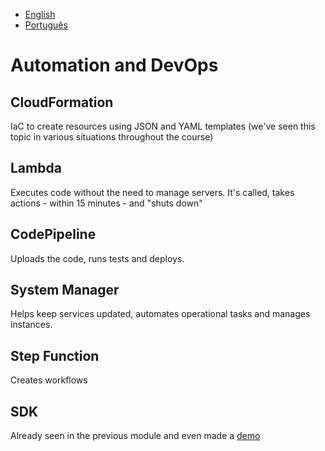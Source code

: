 - [English](module11.md)
- [Português](module11.pt.md)

# Automation and DevOps

## CloudFormation

IaC to create resources using JSON and YAML templates (we've seen this topic in various situations throughout the course)

## Lambda

Executes code without the need to manage servers. It's called, takes actions - within 15 minutes - and "shuts down"

## CodePipeline

Uploads the code, runs tests and deploys.

## System Manager

Helps keep services updated, automates operational tasks and manages instances.

## Step Function
Creates workflows

## SDK 
Already seen in the previous module and even made a [demo](/Module10/module10.md#cloudformation)


